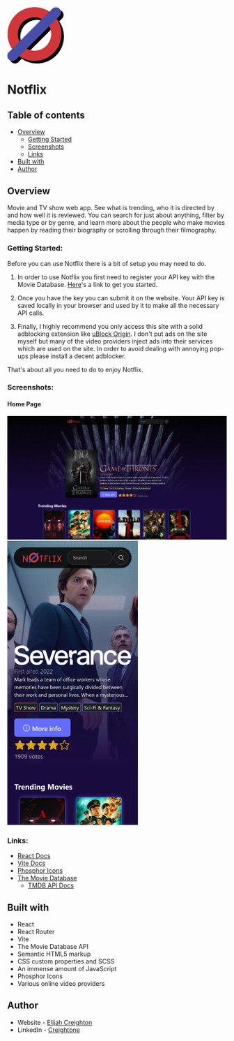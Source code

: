 <img src="./src/assets/logo_small_shadow.png" alt="Logo" width="130"/>

# Notflix

## Table of contents

- [Overview](#overview)
  - [Getting Started](#getting-started)
  - [Screenshots](#screenshots)
  - [Links](#links)
- [Built with](#built-with)
- [Author](#author)

## Overview

Movie and TV show web app. See what is trending, who it is directed by and how well it is reviewed. You can search for just about anything, filter by media type or by genre, and learn more about the people who make movies happen by reading their biography or scrolling through their filmography.

### Getting Started:

Before you can use Notflix there is a bit of setup you may need to do.

1. In order to use Notflix you first need to register your API key with the Movie Database. [Here](https://developer.themoviedb.org/docs/getting-started)'s a link to get you started.

2. Once you have the key you can submit it on the website. Your API key is saved locally in your browser and used by it to make all the necessary API calls.

3. Finally, I highly recommend you only access this site with a solid adblocking extension like [uBlock Origin](https://github.com/gorhill/uBlock). I don't put ads on the site myself but many of the video providers inject ads into their services which are used on the site. In order to avoid dealing with annoying pop-ups please install a decent adblocker.

That's about all you need to do to enjoy Notflix.

### Screenshots:

#### Home Page
<img src="./src/assets/horizontal.png" alt="Desktop screenshot of the Home page" width="1080"/>
<img src="./src/assets/vertical.png" alt="Mobile screenshot of the Home page" width="300"/>

### Links:

- [React Docs](https://react.dev/reference/react)
- [Vite Docs](https://vite.dev/guide/)
- [Phosphor Icons](https://phosphoricons.com/)
- [The Movie Database](https://www.themoviedb.org/)
  - [TMDB API Docs](https://developer.themoviedb.org/docs/getting-started)

## Built with

- React
- React Router
- Vite
- The Movie Database API
- Semantic HTML5 markup
- CSS custom properties and SCSS
- An immense amount of JavaScript
- Phosphor Icons
- Various online video providers

## Author

- Website - [Elijah Creighton](https://creightoneli.github.io/)
- LinkedIn - [Creightone](www.linkedin.com/in/creightone)
